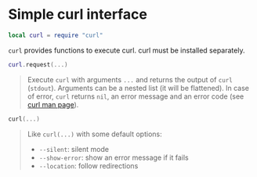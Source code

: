 # Simple curl interface

``` lua
local curl = require "curl"
```

`curl` provides functions to execute curl. curl must be installed
separately.

``` lua
curl.request(...)
```

> Execute `curl` with arguments `...` and returns the output of `curl`
> (`stdout`). Arguments can be a nested list (it will be flattened). In
> case of error, `curl` returns `nil`, an error message and an error
> code (see [curl man page](https://curl.se/docs/manpage.html)).

``` lua
curl(...)
```

> Like `curl(...)` with some default options:
>
> - `--silent`: silent mode
> - `--show-error`: show an error message if it fails
> - `--location`: follow redirections
